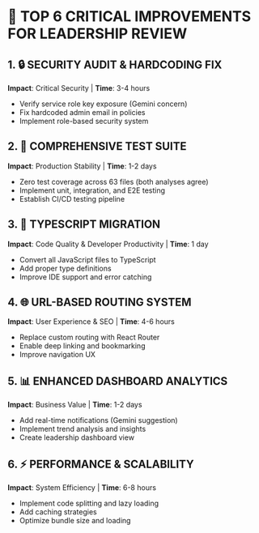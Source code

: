 # 🎯 TOP 6 CRITICAL IMPROVEMENTS FOR LEADERSHIP REVIEW

## **1. 🔒 SECURITY AUDIT & HARDCODING FIX** 
**Impact**: Critical Security | **Time**: 3-4 hours
- Verify service role key exposure (Gemini concern)
- Fix hardcoded admin email in policies
- Implement role-based security system

## **2. 🧪 COMPREHENSIVE TEST SUITE**
**Impact**: Production Stability | **Time**: 1-2 days  
- Zero test coverage across 63 files (both analyses agree)
- Implement unit, integration, and E2E testing
- Establish CI/CD testing pipeline

## **3. 📱 TYPESCRIPT MIGRATION**
**Impact**: Code Quality & Developer Productivity | **Time**: 1 day
- Convert all JavaScript files to TypeScript
- Add proper type definitions
- Improve IDE support and error catching

## **4. 🌐 URL-BASED ROUTING SYSTEM**
**Impact**: User Experience & SEO | **Time**: 4-6 hours
- Replace custom routing with React Router
- Enable deep linking and bookmarking
- Improve navigation UX

## **5. 📊 ENHANCED DASHBOARD ANALYTICS**
**Impact**: Business Value | **Time**: 1-2 days
- Add real-time notifications (Gemini suggestion)
- Implement trend analysis and insights
- Create leadership dashboard view

## **6. ⚡ PERFORMANCE & SCALABILITY**
**Impact**: System Efficiency | **Time**: 6-8 hours
- Implement code splitting and lazy loading
- Add caching strategies  
- Optimize bundle size and loading